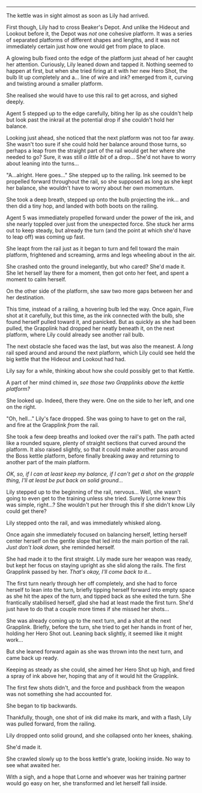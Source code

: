 ***

The kettle was in sight almost as soon as Lily had arrived.

First though, Lily had to cross Beaker's Depot. And unlike the Hideout and Lookout before it, the Depot was *not* one cohesive platform. It was a series of separated platforms of different shapes and lengths, and it was not immediately certain just how one would get from place to place.

A glowing bulb fixed onto the edge of the platform just ahead of her caught her attention. Curiously, Lily leaned down and tapped it. Nothing seemed to happen at first, but when she tried firing at it with her new Hero Shot, the bulb lit up completely and a... line of wire and ink? emerged from it, curving and twisting around a smaller platform.

She realised she would have to use this rail to get across, and sighed deeply.

Agent 5 stepped up to the edge carefully, biting her lip as she couldn't help but look past the inkrail at the potential drop if she couldn't hold her balance. 

Looking just ahead, she noticed that the next platform was not too far away. She wasn't too sure if she could hold her balance around those turns, so perhaps a leap from the straight part of the rail would get her where she needed to go? Sure, it was still *a little bit* of a drop... She'd not have to worry about leaning into the turns... 

"A...alright. Here goes..." She stepped up to the railing. Ink seemed to be propelled forward throughout the rail, so she supposed as long as she kept her balance, she wouldn't have to worry about her own momentum.

She took a deep breath, stepped up onto the bulb projecting the ink... and then did a tiny hop, and landed with both boots on the railing.

Agent 5 was immediately propelled forward under the power of the ink, and she nearly toppled over just from the unexpected force. She stuck her arms out to keep steady, but already the turn (and the point at which she'd have to leap off) was coming up fast.

She leapt from the rail just as it began to turn and fell toward the main platform, frightened and screaming, arms and legs wheeling about in the air.

She crashed onto the ground inelegantly, but who cared? She'd made it. She let herself lay there for a moment, then got onto her feet, and spent a moment to calm herself. 

On the other side of the platform, she saw two more gaps between her and her destination.

This time, instead of a railing, a hovering bulb led the way. Once again, Five shot at it carefully, but this time, as the ink connected with the bulb, she found herself pulled toward it, and panicked. But as quickly as she had been pulled, the Grapplink had dropped her neatly beneath it, on the next platform, where Lily could already see another rail bulb. 

The next obstacle she faced was the last, but was also the meanest. A *long* rail sped around and around the next platform, which Lily could see held the big kettle that the Hideout and Lookout had had. 

Lily say for a while, thinking about how she could possibly get to that Kettle.

A part of her mind chimed in, *see those two Grapplinks above the kettle platform?*

She looked up. Indeed, there they were. One on the side to her left, and one on the right.

"Oh, hell..." Lily's face dropped. She was going to have to get on the rail, and fire at the Grapplink *from* the rail.

She took a few deep breaths and looked over the rail's path. The path acted like a rounded square, plenty of straight sections that curved around the platform. It also raised slightly, so that it could make another pass around the Boss kettle platform, before finally breaking away and returning to another part of the main platform.

*OK, so, if I can at least keep my balance, if I can't get a shot on the grapple thing, I'll at least be put back on solid ground...*

Lily stepped up to the beginning of the rail, nervous... Well, she wasn't going to even get to the training unless she tried. Surely Lorne knew this was simple, right...? She wouldn't put her through this if she didn't know Lily could get there?

Lily stepped onto the rail, and was immediately whisked along.

Once again she immediately focused on balancing herself, letting herself center herself on the gentle slope that led into the main portion of the rail. *Just don't look down,* she reminded herself.

She had made it to the first straight. Lily made sure her weapon was ready, but kept her focus on staying upright as she slid along the rails. The first Grapplink passed by her. *That's okay, I'll come back to it...*

The first turn nearly through her off completely, and she had to force herself to lean into the turn, briefly tipping herself forward into empty space as she hit the apex of the turn, and tipped back as she exited the turn. She frantically stabilised herself, glad she had at least made the first turn. She'd just have to do that a couple more times if she missed her shots...

She was already coming up to the next turn, and a shot at the next Grapplink. Briefly, before the turn, she tried to get her hands in front of her, holding her Hero Shot out. Leaning back slightly, it seemed like it might work...

But she leaned forward again as she was thrown into the next turn, and came back up ready.

Keeping as steady as she could, she aimed her Hero Shot up high, and fired a spray of ink above her, hoping that any of it would hit the Grapplink.

The first few shots didn't, and the force and pushback from the weapon was not something she had accounted for.

She began to tip backwards.

Thankfully, though, one shot of ink did make its mark, and with a flash, Lily was pulled forward, from the railing.

Lily dropped onto solid ground, and she collapsed onto her knees, shaking.

She'd made it.

She crawled slowly up to the boss kettle's grate, looking inside. No way to see what awaited her.

With a sigh, and a hope that Lorne and whoever was her training partner would go easy on her, she transformed and let herself fall inside.